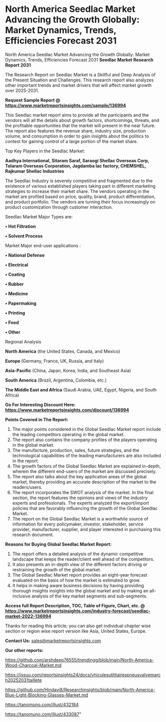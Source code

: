 # North America Seedlac Market Advancing the Growth Globally: Market Dynamics, Trends, Efficiencies Forecast 2031
North America Seedlac Market Advancing the Growth Globally: Market Dynamics, Trends, Efficiencies Forecast 2031
<strong>Seedlac Market Research Report 2031</strong>

The Research Report on Seedlac Market is a Skillful and Deep Analysis of the Present Situation and Challenges. This research report also analyzes other important trends and market drivers that will affect market growth over 2025-2031.

<strong>Request Sample Report @ <a href=https://www.marketreportsinsights.com/sample/136994>https://www.marketreportsinsights.com/sample/136994</a></strong>

This Seedlac market report aims to provide all the participants and the vendors will all the details about growth factors, shortcomings, threats, and the profitable opportunities that the market will present in the near future. The report also features the revenue share, industry size, production volume, and consumption in order to gain insights about the politics to contest for gaining control of a large portion of the market share.

Top Key Players in the Seedlac Market:

<strong>Aadhya International, Sitaram Saraf, Saraogi Shellac Overseas Corp, Tolaram Overseas Corporation, Jagdamba lac factory, CHEMSHEL, Rajkumar Shellac Industries</strong>

The Seedlac Industry is severely competitive and fragmented due to the existence of various established players taking part in different marketing strategies to increase their market share. The vendors operating in the market are profiled based on price, quality, brand, product differentiation, and product portfolio. The vendors are turning their focus increasingly on product customization through customer interaction.

Seedlac Market Major Types are:

<strong>• Hot Filtration

• Solvent Process</strong>

Market Major end-user applications :

<strong>• National Defense

• Electrical

• Coating

• Rubber

• Medicine

• Papermaking

• Printing

• Food

• Other</strong>

Regional Analysis

</u><strong><b>North America</b></strong> (the United States, Canada, and Mexico)

<strong><b>Europe </b></strong>(Germany, France, UK, Russia, and Italy)

<strong><b>Asia-Pacific</b></strong> (China, Japan, Korea, India, and Southeast Asia)

<strong><b>South America</b></strong> (Brazil, Argentina, Colombia, etc.)

<strong><b>The Middle East and Africa</b></strong> (Saudi Arabia, UAE, Egypt, Nigeria, and South Africa)

<strong>Go For Interesting Discount Here: <a href=https://www.marketreportsinsights.com/discount/136994>https://www.marketreportsinsights.com/discount/136994</a></strong>

<strong>Points Covered in The Report:</strong>
<ol>
  <li>The major points considered in the Global Seedlac Market report include the leading competitors operating in the global market.</li>
  <li>The report also contains the company profiles of the players operating in the global market.</li>
  <li>The manufacture, production, sales, future strategies, and the technological capabilities of the leading manufacturers are also included in the report.</li>
  <li>The growth factors of the Global Seedlac Market are explained in-depth, wherein the different end-users of the market are discussed precisely.</li>
  <li>The report also talks about the key application areas of the global market, thereby providing an accurate description of the market to the readers/users.</li>
  <li>The report incorporates the SWOT analysis of the market. In the final section, the report features the opinions and views of the industry experts and professionals. The experts analyzed the export/import policies that are favorably influencing the growth of the Global Seedlac Market.</li>
  <li>The report on the Global Seedlac Market is a worthwhile source of information for every policymaker, investor, stakeholder, service provider, manufacturer, supplier, and player interested in purchasing this research document.</li>
</ol>
<strong>Reasons for Buying Global Seedlac Market Report:</strong>

<ol>
  <li>The report offers a detailed analysis of the dynamic competitive landscape that keeps the reader/client well ahead of the competitors.</li>
  <li>It also presents an in-depth view of the different factors driving or restraining the growth of the global market.</li>
  <li>The Global Seedlac Market report provides an eight-year forecast evaluated on the basis of how the market is estimated to grow.</li>
  <li>It helps in making aware business decisions by having providing thorough insights insights into the global market and by making an all-inclusive analysis of the key market segments and sub-segments.</li>
</ol>
<strong>Access full Report Description, TOC, Table of Figure, Chart, etc. @ <a href=https://www.marketreportsinsights.com/industry-forecast/seedlac-market-2022-136994>https://www.marketreportsinsights.com/industry-forecast/seedlac-market-2022-136994</a></strong>


Thanks for reading this article; you can also get individual chapter wise section or region wise report version like Asia, United States, Europe.

<strong>Contact Us:</strong>
sales@marketreportsinsights.com

<strong>Our other reports:</strong>

<a href=https://github.com/arshdeep76555/trendingg/blob/main/North-America-Wood-Charcoal-Market.md>https://github.com/arshdeep76555/trendingg/blob/main/North-America-Wood-Charcoal-Market.md</a>

<a href=https://issuu.com/reportsinsights24/docs/vhiculesutilitairespneusvalvemarch20252031taillete>https://issuu.com/reportsinsights24/docs/vhiculesutilitairespneusvalvemarch20252031taillete</a>

<a href=https://github.com/Hindavi8/Researchinsights/blob/main/North-America-Blue-Light-Blocking-Glasses-Market.md>https://github.com/Hindavi8/Researchinsights/blob/main/North-America-Blue-Light-Blocking-Glasses-Market.md</a>

<a href=https://tanomuno.com/illust/432184>https://tanomuno.com/illust/432184</a>

<a href=https://tanomuno.com/illust/433087>https://tanomuno.com/illust/433087</a>"
